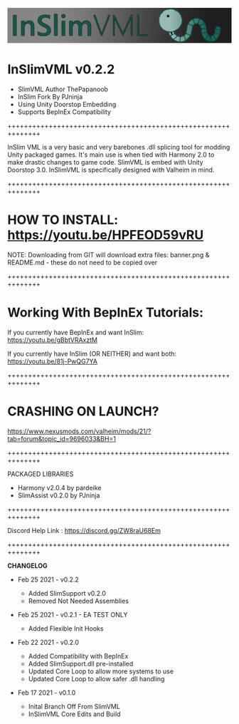 ![Screenshot](banner.png)

# InSlimVML v0.2.2
* SlimVML Author ThePapanoob
* InSlim Fork By PJninja
* Using Unity Doorstop Embedding
* Supports BepInEx Compatibility

++++++++++++++++++++++++++++++++++++++++++++++++++++++++++++++

InSlim VML is a very basic and very barebones .dll splicing tool for modding
Unity packaged games. It's main use is when tied with Harmony 2.0 to make
drastic changes to game code. SlimVML is embed with Unity Doorstop 3.0.
InSlimVML is specifically designed with Valheim in mind.

++++++++++++++++++++++++++++++++++++++++++++++++++++++++++++++

# HOW TO INSTALL: https://youtu.be/HPFEOD59vRU
NOTE: Downloading from GIT will download extra files: banner.png & README.md - these do not need to be copied over

++++++++++++++++++++++++++++++++++++++++++++++++++++++++++++++

# Working With BepInEx Tutorials:
If you currently have BepInEx and want InSlim: https://youtu.be/gBbtVRAxztM

If you currently have InSlim (OR NEITHER) and want both: https://youtu.be/81j-PwQG7YA

++++++++++++++++++++++++++++++++++++++++++++++++++++++++++++++

# CRASHING ON LAUNCH?
https://www.nexusmods.com/valheim/mods/21/?tab=forum&topic_id=9696033&BH=1

++++++++++++++++++++++++++++++++++++++++++++++++++++++++++++++

PACKAGED LIBRARIES
* Harmony v2.0.4 by pardeike
* SlimAssist v0.2.0 by PJninja

++++++++++++++++++++++++++++++++++++++++++++++++++++++++++++++

Discord Help Link : https://discord.gg/ZW8raU68Em

++++++++++++++++++++++++++++++++++++++++++++++++++++++++++++++

**CHANGELOG**

* Feb 25 2021 - v0.2.2
	* Added SlimSupport v0.2.0
	* Removed Not Needed Assemblies

* Feb 25 2021 - v0.2.1 - EA TEST ONLY
	* Added Flexible Init Hooks

* Feb 22 2021 - v0.2.0
	* Added Compatibility with BepInEx
	* Added SlimSupport.dll pre-installed
	* Updated Core Loop to allow more systems to use
	* Updated Core Loop to allow safer .dll handling

* Feb 17 2021 - v0.1.0
	* Inital Branch Off From SlimVML
	* InSlimVML Core Edits and Build
